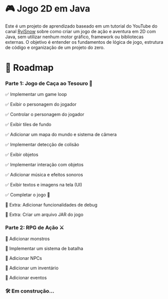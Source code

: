# 🎮 Jogo 2D em Java

Este é um projeto de aprendizado baseado em um tutorial do YouTube do canal [RyiSnow](https://www.youtube.com/playlist?list=PL_QPQmz5C6WUF-pOQDsbsKbaBZqXj4qSq~) sobre como criar um jogo de ação e aventura em 2D com Java, sem utilizar nenhum motor gráfico, framework ou bibliotecas externas. O objetivo é entender os fundamentos de lógica de jogo, estrutura de código e organização de um projeto do zero.

# 📜 Roadmap
### Parte 1: Jogo de Caça ao Tesouro 💎
✅ Implementar um game loop

✅ Exibir o personagem do jogador

✅ Controlar o personagem do jogador

✅ Exibir tiles de fundo

✅ Adicionar um mapa do mundo e sistema de câmera

✅ Implementar detecção de colisão

✅ Exibir objetos

✅ Implementar interação com objetos

✅ Adicionar música e efeitos sonoros

✅ Exibir textos e imagens na tela (UI)

✅ Completar o jogo 🎉

🔲 Extra: Adicionar funcionalidades de debug

🔲 Extra: Criar um arquivo JAR do jogo

### Parte 2: RPG de Ação ⚔️
🔲 Adicionar monstros

🔲 Implementar um sistema de batalha

🔲 Adicionar NPCs

🔲 Adicionar um inventário

🔲 Adicionar eventos

### 🛠️ Em construção...
